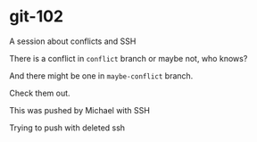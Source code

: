 # git-102

A session about conflicts and SSH

There is a conflict in `conflict` branch or maybe not, who knows?

And there might be one in `maybe-conflict` branch.

Check them out.

This was pushed by Michael with SSH

Trying to push with deleted ssh
